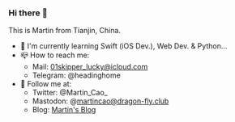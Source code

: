 ### Hi there 👋

This is Martin from Tianjin, China.

- 🌱 I'm currently learning Swift (iOS Dev.), Web Dev. & Python...
- 📪 How to reach me: 
	- Mail: 01skipper_lucky@icloud.com
    - Telegram: @headinghome
- 👀 Follow me at:
	- Twitter: @Martin_Cao_
    - Mastodon: @martincao@dragon-fly.club
    - Blog: [Martin's Blog](weblogcomm.ltd)
